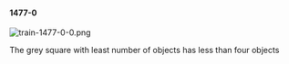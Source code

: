 #### 1477-0
![train-1477-0-0.png](https://github.com/lil-lab/nlvr/raw/master/nlvr/train/images/40/train-1477-0-0.png "train-1477-0-0.png")

The grey square with least number of objects has less than four objects